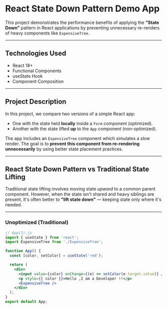 # React State Down Pattern Demo App

This project demonstrates the performance benefits of applying the **"State Down"** pattern in React applications by preventing unnecessary re-renders of heavy components like `ExpensiveTree`.

---

## Technologies Used

- React 18+
- Functional Components
- useState Hook
- Component Composition

---

## Project Description

In this project, we compare two versions of a simple React app:
- One with the state held **locally** inside a `Form` component (optimized).
- Another with the state lifted **up** to the `App` component (non-optimized).

The app includes an `ExpensiveTree` component which simulates a slow render. The goal is to **prevent this component from re-rendering unnecessarily** by using better state placement practices.

---

## React State Down Pattern vs Traditional State Lifting

Traditional state lifting involves moving state *upward* to a common parent component. However, when the state isn't shared and heavy siblings are present, it's often better to **"lift state down"** — keeping state only where it's needed.

---

###  Unoptimized (Traditional)

```jsx
// App(1).js
import { useState } from 'react';
import ExpensiveTree from './ExpensiveTree';

function App() {
  const [color, setColor] = useState('red');

  return (
    <div>
      <input value={color} onChange={(e) => setColor(e.target.value)} />
      <p style={{ color }}>Hello ,I am a Developer !!</p>
      <ExpensiveTree />
    </div>
  );
}
export default App;
